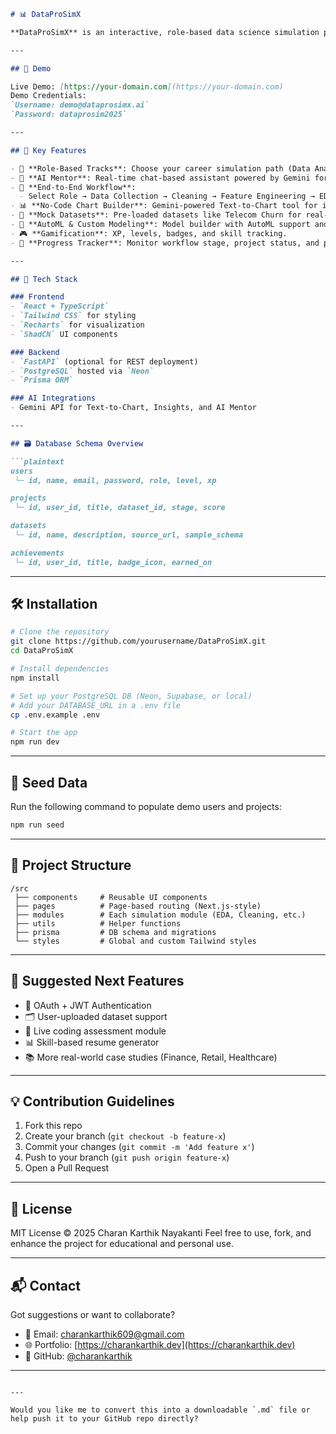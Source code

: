 ````markdown
# 📊 DataProSimX

**DataProSimX** is an interactive, role-based data science simulation platform built with React and PostgreSQL. It guides users through the complete data science lifecycle—from data ingestion and cleaning to machine learning and deployment—while offering gamification, real-time mentoring, and career tracking. Ideal for aspiring Data Analysts, Data Engineers, ML Engineers, and AI Researchers.

---

## 🚀 Demo

Live Demo: [https://your-domain.com](https://your-domain.com)  
Demo Credentials:  
`Username: demo@dataprosimx.ai`  
`Password: dataprosim2025`

---

## 🌟 Key Features

- 🎯 **Role-Based Tracks**: Choose your career simulation path (Data Analyst, Data Engineer, ML Engineer, AI Researcher).
- 🧠 **AI Mentor**: Real-time chat-based assistant powered by Gemini for guidance at every stage.
- 📂 **End-to-End Workflow**:
  - Select Role → Data Collection → Cleaning → Feature Engineering → EDA → Modeling → Deployment → Business Insights → AI Feedback → Career Progress
- 📊 **No-Code Chart Builder**: Gemini-powered Text-to-Chart tool for intelligent visualizations.
- 📁 **Mock Datasets**: Pre-loaded datasets like Telecom Churn for real-world practice.
- 🧪 **AutoML & Custom Modeling**: Model builder with AutoML support and REST API generator.
- 🎮 **Gamification**: XP, levels, badges, and skill tracking.
- 🧭 **Progress Tracker**: Monitor workflow stage, project status, and performance.

---

## 🧱 Tech Stack

### Frontend
- `React + TypeScript`
- `Tailwind CSS` for styling
- `Recharts` for visualization
- `ShadCN` UI components

### Backend
- `FastAPI` (optional for REST deployment)
- `PostgreSQL` hosted via `Neon`
- `Prisma ORM`

### AI Integrations
- Gemini API for Text-to-Chart, Insights, and AI Mentor

---

## 🗃️ Database Schema Overview

```plaintext
users
 └─ id, name, email, password, role, level, xp

projects
 └─ id, user_id, title, dataset_id, stage, score

datasets
 └─ id, name, description, source_url, sample_schema

achievements
 └─ id, user_id, title, badge_icon, earned_on
````

---

## 🛠️ Installation

```bash
# Clone the repository
git clone https://github.com/yourusername/DataProSimX.git
cd DataProSimX

# Install dependencies
npm install

# Set up your PostgreSQL DB (Neon, Supabase, or local)
# Add your DATABASE_URL in a .env file
cp .env.example .env

# Start the app
npm run dev
```

---

## 🧪 Seed Data

Run the following command to populate demo users and projects:

```bash
npm run seed
```

---

## 📁 Project Structure

```
/src
 ├── components     # Reusable UI components
 ├── pages          # Page-based routing (Next.js-style)
 ├── modules        # Each simulation module (EDA, Cleaning, etc.)
 ├── utils          # Helper functions
 ├── prisma         # DB schema and migrations
 └── styles         # Global and custom Tailwind styles
```

---

## 🧠 Suggested Next Features

* 🔐 OAuth + JWT Authentication
* 🗂️ User-uploaded dataset support
* 🧩 Live coding assessment module
* 📊 Skill-based resume generator
* 📚 More real-world case studies (Finance, Retail, Healthcare)

---

## 💡 Contribution Guidelines

1. Fork this repo
2. Create your branch (`git checkout -b feature-x`)
3. Commit your changes (`git commit -m 'Add feature x'`)
4. Push to your branch (`git push origin feature-x`)
5. Open a Pull Request

---

## 📜 License

MIT License © 2025 Charan Karthik Nayakanti
Feel free to use, fork, and enhance the project for educational and personal use.

---

## 📬 Contact

Got suggestions or want to collaborate?

* 📧 Email: [charankarthik609@gmail.com](mailto:charankarthik609@gmail.com)
* 🌐 Portfolio: [https://charankarthik.dev](https://charankarthik.dev)
* 🐙 GitHub: [@charankarthik](https://github.com/charankarthik)

---

```

---

Would you like me to convert this into a downloadable `.md` file or help push it to your GitHub repo directly?
```
